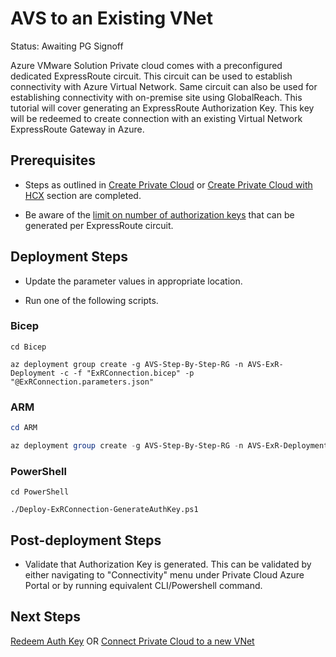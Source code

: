 # AVS to an Existing VNet
Status: Awaiting PG Signoff

Azure VMware Solution Private cloud comes with a preconfigured dedicated ExpressRoute circuit.  This circuit can be used to establish connectivity with Azure Virtual Network. Same circuit can also be used for establishing connectivity with on-premise site using GlobalReach. This tutorial will cover generating an ExpressRoute Authorization Key. This key will be redeemed to create connection with an existing Virtual Network ExpressRoute Gateway in Azure.

## Prerequisites

* Steps as outlined in [Create Private Cloud](../../PrivateCloud/AVS-PrivateCloud/readme.md) or [Create Private Cloud with HCX](../../PrivateCloud/AVS-PrivateCloud-WithHCX/readme.md) section are completed.

* Be aware of the [limit on number of authorization keys](https://docs.microsoft.com/azure/expressroute/expressroute-faqs#can-i-link-to-more-than-one-virtual-network-to-an-expressroute-circuit) that can be generated per ExpressRoute circuit.

## Deployment Steps

* Update the parameter values in appropriate location.

* Run one of the following scripts.

### Bicep

```azurecli-interactive
cd Bicep

az deployment group create -g AVS-Step-By-Step-RG -n AVS-ExR-Deployment -c -f "ExRConnection.bicep" -p "@ExRConnection.parameters.json"
```

### ARM

```powershell
cd ARM

az deployment group create -g AVS-Step-By-Step-RG -n AVS-ExR-Deployment -c -f "ExRConnection.deploy.json" -p "@ExRConnection.parameters.json"
```

### PowerShell

```azurepowershell-interactive
cd PowerShell

./Deploy-ExRConnection-GenerateAuthKey.ps1
```

## Post-deployment Steps

* Validate that Authorization Key is generated. This can be validated by either navigating to "Connectivity" menu under Private Cloud Azure Portal or by running equivalent CLI/Powershell command.

## Next Steps

[Redeem Auth Key](../../Networking/ExpressRoute-to-VNet/readme.md) OR
[Connect Private Cloud to a new VNet](../../Networking/AVS-to-VNet-NewVNet/readme.md)

